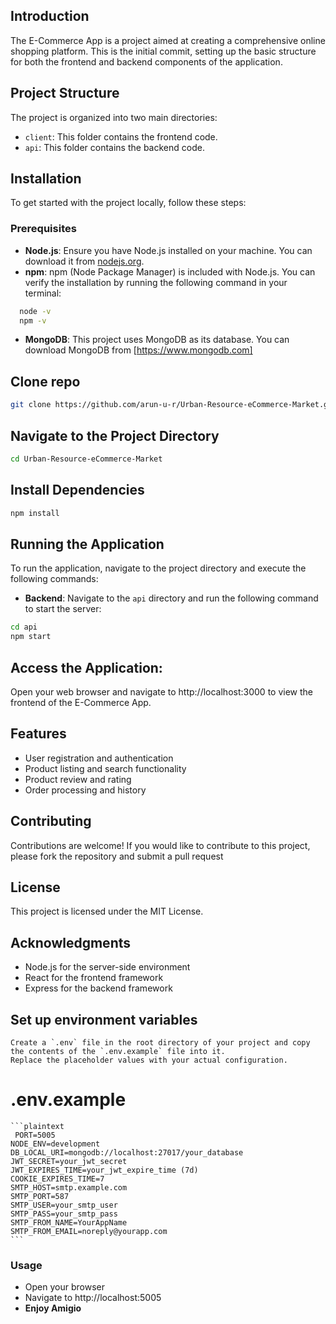 ## Introduction

The E-Commerce App is a project aimed at creating a comprehensive online shopping platform. This is the initial commit, setting up the basic structure for both the frontend and backend components of the application.

## Project Structure

The project is organized into two main directories:

- `client`: This folder contains the frontend code.
- `api`: This folder contains the backend code.

## Installation

To get started with the project locally, follow these steps:

### Prerequisites

- **Node.js**: Ensure you have Node.js installed on your machine. You can download it from [nodejs.org](https://nodejs.org/).
- **npm**: npm (Node Package Manager) is included with Node.js. You can verify the installation by running the following command in your terminal:

```sh
  node -v
  npm -v
```

  - **MongoDB**: This project uses MongoDB as its database. You can download MongoDB from [https://www.mongodb.com]

## Clone repo
```sh
git clone https://github.com/arun-u-r/Urban-Resource-eCommerce-Market.git
```
## Navigate to the Project Directory

```sh
cd Urban-Resource-eCommerce-Market
```

## Install Dependencies
```sh
npm install
```

## Running the Application

To run the application, navigate to the project directory and execute the following commands:

- **Backend**: Navigate to the `api` directory and run the following command to start the server:

```sh
cd api
npm start
```

## Access the Application:

Open your web browser and navigate to http://localhost:3000 to view the frontend of the E-Commerce App.

## Features

* User registration and authentication
* Product listing and search functionality
* Product review and rating
* Order processing and history

## Contributing

Contributions are welcome! If you would like to contribute to this project, please fork the repository and submit a pull request

## License

This project is licensed under the MIT License.


## Acknowledgments

+ Node.js for the server-side environment
+ React for the frontend framework
+ Express for the backend framework
  
## **Set up environment variables**

    Create a `.env` file in the root directory of your project and copy the contents of the `.env.example` file into it.
    Replace the placeholder values with your actual configuration.
# .env.example

    ```plaintext
     PORT=5005
    NODE_ENV=development
    DB_LOCAL_URI=mongodb://localhost:27017/your_database
    JWT_SECRET=your_jwt_secret
    JWT_EXPIRES_TIME=your_jwt_expire_time (7d)
    COOKIE_EXPIRES_TIME=7
    SMTP_HOST=smtp.example.com
    SMTP_PORT=587
    SMTP_USER=your_smtp_user
    SMTP_PASS=your_smtp_pass
    SMTP_FROM_NAME=YourAppName
    SMTP_FROM_EMAIL=noreply@yourapp.com
    ```

### Usage
- Open your browser
- Navigate to http://localhost:5005
- ____Enjoy Amigio____
